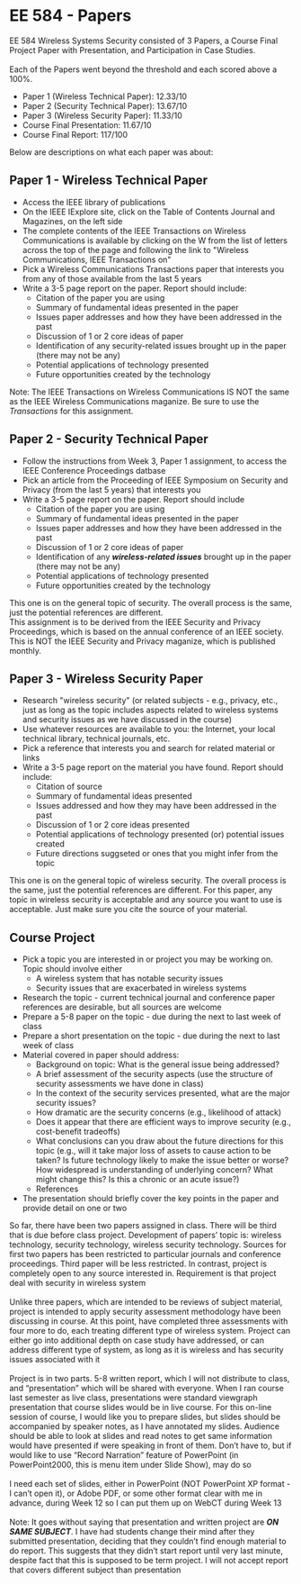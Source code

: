 # EE 584 - Papers

EE 584 Wireless Systems Security consisted of 3 Papers, a Course Final Project Paper with Presentation, and Participation in Case Studies. </br>
</br>
Each of the Papers went beyond the threshold and each scored above a 100%.

* Paper 1 (Wireless Technical Paper): 12.33/10
* Paper 2 (Security Technical Paper): 13.67/10
* Paper 3 (Wireless Security Paper): 11.33/10
* Course Final Presentation: 11.67/10
* Course Final Report: 117/100

Below are descriptions on what each paper was about:

## Paper 1 - Wireless Technical Paper

* Access the IEEE library of publications
* On the IEEE IExplore site, click on the Table of Contents Journal and Magazines, on the left side
* The complete contents of the IEEE Transactions on Wireless Communications is available by clicking on the W from the list of letters across the top of the page and following the link to "Wireless Communications, IEEE Transactions on"
* Pick a Wireless Communications Transactions paper that interests you from any of those available from the last 5 years
* Write a 3-5 page report on the paper. Report should include:
  * Citation of the paper you are using
  * Summary of fundamental ideas presented in the paper
  * Issues paper addresses and how they have been addressed in the past
  * Discussion of 1 or 2 core ideas of paper
  * Identification of any security-related issues brought up in the paper (there may not be any)
  * Potential applications of technology presented
  * Future opportunities created by the technology

Note: The IEEE Transactions on Wireless Communications IS NOT the same as the IEEE Wireless Communications maganize. Be sure to use the *Transactions* for this assignment.

## Paper 2 - Security Technical Paper

* Follow the instructions from Week 3, Paper 1 assignment, to access the IEEE Conference Proceedings datbase
* Pick an article from the Proceeding of IEEE Symposium on Security and Privacy (from the last 5 years) that interests you
* Write a 3-5 page report on the paper. Report should include
  * Citation of the paper you are using
  * Summary of fundamental ideas presented in the paper
  * Issues paper addresses and how they have been addressed in the past
  * Discussion of 1 or 2 core ideas of paper
  * Identification of any ***wireless-related issues*** brought up in the paper (there may not be any)
  * Potential applications of technology presented
  * Future opportunities created by the technology

This one is on the general topic of security. The overall process is the same, just the potential references are different. </br>
This assignment is to be derived from the IEEE Security and Privacy Proceedings, which is based on the annual conference of an IEEE society. This is NOT the IEEE Security and Privacy maganize, which is published monthly.

## Paper 3 - Wireless Security Paper

* Research "wireless security" (or related subjects - e.g., privacy, etc., just as long as the topic includes aspects related to wireless systems and security issues as we have discussed in the course)
* Use whatever resources are available to you: the Internet, your local technical library, technical journals, etc.
* Pick a reference that interests you and search for related material or links
* Write a 3-5 page report on the material you have found. Report should include:
  * Citation of source
  * Summary of fundamental ideas presented
  * Issues addressed and how they may have been addressed in the past
  * Discussion of 1 or 2 core ideas presented
  * Potential applications of technology presented (or) potential issues created
  * Future directions suggseted or ones that you might infer from the topic

This one is on the general topic of wireless security. The overall process is the same, just the potential references are different. For this paper, any topic in wireless security is acceptable and any source you want to use is acceptable. Just make sure you cite the source of your material.

## Course Project

* Pick a topic you are interested in or project you may be working on. Topic should involve either
  * A wireless system that has notable security issues
  * Security issues that are exacerbated in wireless systems
* Research the topic - current technical journal and conference paper references are desirable, but all sources are welcome
* Prepare a 5-8 paper on the topic - due during the next to last week of class
* Prepare a short presentation on the topic - due during the next to last week of class
* Material covered in paper should address:
  * Background on topic: What is the general issue being addressed?
  * A brief assessment of the security aspects (use the structure of security assessments we have done in class)
  * In the context of the security services presented, what are the major security issues?
  * How dramatic are the security concerns (e.g., likelihood of attack)
  * Does it appear that there are efficient ways to improve security (e.g., cost-benefit tradeoffs)
  * What conclusions can you draw about the future directions for this topic (e.g., will it take major loss of assets to cause action to be taken? Is future technology likely to make the issue better or worse? How widespread is understanding of underlying concern? What might change this? Is this a chronic or an acute issue?)
  * References
* The presentation should briefly cover the key points in the paper and provide detail on one or two

So far, there have been two papers assigned in class. There will be third that is due before class project. Development of papers’ topic is: wireless technology, security technology, wireless security technology. Sources for first two papers has been restricted to particular journals and conference proceedings. Third paper will be less restricted. In contrast, project is completely open to any source interested in. Requirement is that project deal with security in wireless system </br>
</br>
Unlike three papers, which are intended to be reviews of subject material, project is intended to apply security assessment methodology have been discussing in course. At this point, have completed three assessments with four more to do, each treating different type of wireless system. Project can either go into additional depth on case study have addressed, or can address different type of system, as long as it is wireless and has security issues associated with it </br>
</br>
Project is in two parts. 5-8 written report, which I will not distribute to class, and “presentation” which will be shared with everyone. When I ran course last semester as live class, presentations were standard viewgraph presentation that course slides would be in live course. For this on-line session of course, I would like you to prepare slides, but slides should be accompanied by speaker notes, as I have annotated my slides. Audience should be able to look at slides and read notes to get same information would have presented if were speaking in front of them. Don’t have to, but if would like to use “Record Narration” feature of PowerPoint (in PowerPoint2000, this is menu item under Slide Show), may do so </br>
</br>
I need each set of slides, either in PowerPoint (NOT PowerPoint XP format - I can’t open it), or Adobe PDF, or some other format clear with me in advance, during Week 12 so I can put them up on WebCT during Week 13 </br>
</br>
Note: It goes without saying that presentation and written project are ***ON SAME SUBJECT***. I have had students change their mind after they submitted presentation, deciding that they couldn’t find enough material to do report. This suggests that they didn’t start report until very last minute, despite fact that this is supposed to be term project. I will not accept report that covers different subject than presentation
